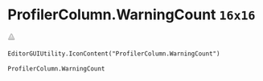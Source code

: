 # ProfilerColumn.WarningCount `16x16`
<img src="/img/ProfilerColumn.WarningCount.png" width=16 height=16>

``` CSharp
EditorGUIUtility.IconContent("ProfilerColumn.WarningCount")
```
```
ProfilerColumn.WarningCount
```
